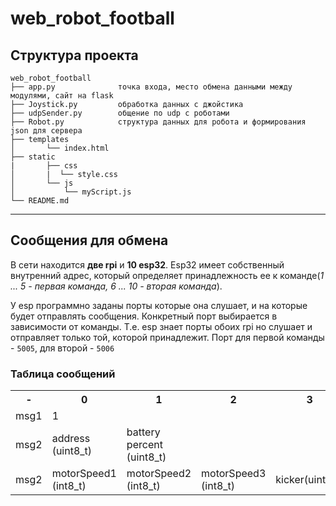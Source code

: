 # web_robot_football

## Структура проекта


```
web_robot_football 
├── app.py              точка входа, место обмена данными между модулями, сайт на flask
├── Joystick.py         обработка данных с джойстика 
├── udpSender.py        общение по udp с роботами
├── Robot.py            структура данных для робота и формирования json для сервера
├── templates 
│       └── index.html 
├── static 
|       ├── css 
│       |  └── style.css 
│       └── js 
│           └── myScript.js 
└── README.md
```

---

## Сообщения для обмена

В сети находится **две rpi** и **10 esp32**. Esp32 имеет собственный внутренний адрес, 
который определяет принадлежность ее к команде(_1 ... 5 - первая команда, 6 ... 10 - вторая команда_). 

У esp программно заданы порты которые она слушает, и на которые будет отправлять сообщения. 
Конкретный порт выбирается в зависимости от команды. 
Т.е. esp знает порты обоих rpi но слушает и отправляет только той, которой принадлежит.
Порт для первой команды -  `5005`, для второй - `5006`

### Таблица сообщений

<table>
    <tr>
        <th> - </th>
        <th>0</th>
        <th>1</th>
        <th>2</th>
        <th>3</th>
    </tr>
    <tr>
        <td>msg1</td>
        <td>1</td>
    </tr>
    <tr>
        <td>msg2</td>
        <td>address (uint8_t)</td>
        <td>battery percent (uint8_t)</td>
    </tr>
    <tr>
        <td>msg2</td>
        <td>motorSpeed1 (int8_t)</td>
        <td>motorSpeed2 (int8_t)</td>
        <td>motorSpeed3 (int8_t)</td>
        <td>kicker(uint8_t)</td>
    </tr>
</table>

